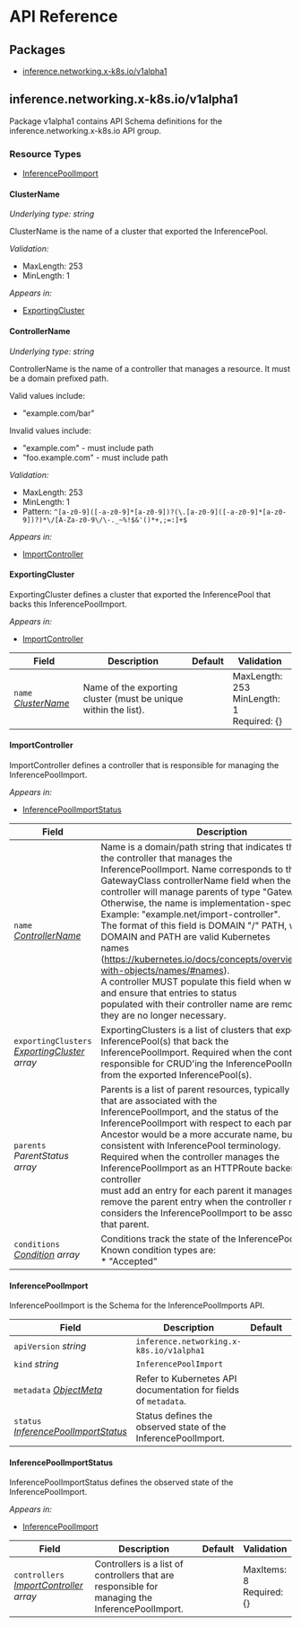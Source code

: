 # API Reference

## Packages
- [inference.networking.x-k8s.io/v1alpha1](#inferencenetworkingx-k8siov1alpha1)


## inference.networking.x-k8s.io/v1alpha1

Package v1alpha1 contains API Schema definitions for the
inference.networking.x-k8s.io API group.


### Resource Types
- [InferencePoolImport](#inferencepoolimport)



#### ClusterName

_Underlying type:_ _string_

ClusterName is the name of a cluster that exported the InferencePool.

_Validation:_
- MaxLength: 253
- MinLength: 1

_Appears in:_
- [ExportingCluster](#exportingcluster)



#### ControllerName

_Underlying type:_ _string_

ControllerName is the name of a controller that manages a resource. It must be a domain prefixed path.

Valid values include:

 * "example.com/bar"

Invalid values include:

 * "example.com" - must include path
 * "foo.example.com" - must include path

_Validation:_
- MaxLength: 253
- MinLength: 1
- Pattern: `^[a-z0-9]([-a-z0-9]*[a-z0-9])?(\.[a-z0-9]([-a-z0-9]*[a-z0-9])?)*\/[A-Za-z0-9\/\-._~%!$&'()*+,;=:]+$`

_Appears in:_
- [ImportController](#importcontroller)



#### ExportingCluster



ExportingCluster defines a cluster that exported the InferencePool that backs this InferencePoolImport.



_Appears in:_
- [ImportController](#importcontroller)

| Field | Description | Default | Validation |
| --- | --- | --- | --- |
| `name` _[ClusterName](#clustername)_ | Name of the exporting cluster (must be unique within the list). |  | MaxLength: 253 <br />MinLength: 1 <br />Required: \{\} <br /> |


#### ImportController



ImportController defines a controller that is responsible for managing the InferencePoolImport.



_Appears in:_
- [InferencePoolImportStatus](#inferencepoolimportstatus)

| Field | Description | Default | Validation |
| --- | --- | --- | --- |
| `name` _[ControllerName](#controllername)_ | Name is a domain/path string that indicates the name of the controller that manages the<br />InferencePoolImport. Name corresponds to the GatewayClass controllerName field when the<br />controller will manage parents of type "Gateway". Otherwise, the name is implementation-specific.<br />Example: "example.net/import-controller".<br />The format of this field is DOMAIN "/" PATH, where DOMAIN and PATH are valid Kubernetes<br />names (https://kubernetes.io/docs/concepts/overview/working-with-objects/names/#names).<br />A controller MUST populate this field when writing status and ensure that entries to status<br />populated with their controller name are removed when they are no longer necessary. |  | MaxLength: 253 <br />MinLength: 1 <br />Pattern: `^[a-z0-9]([-a-z0-9]*[a-z0-9])?(\.[a-z0-9]([-a-z0-9]*[a-z0-9])?)*\/[A-Za-z0-9\/\-._~%!$&'()*+,;=:]+$` <br /> |
| `exportingClusters` _[ExportingCluster](#exportingcluster) array_ | ExportingClusters is a list of clusters that exported the InferencePool(s) that back the<br />InferencePoolImport. Required when the controller is responsible for CRUD'ing the InferencePoolImport<br />from the exported InferencePool(s). |  |  |
| `parents` _ParentStatus array_ | Parents is a list of parent resources, typically Gateways, that are associated with the<br />InferencePoolImport, and the status of the InferencePoolImport with respect to each parent.<br />Ancestor would be a more accurate name, but Parent is consistent with InferencePool terminology.<br />Required when the controller manages the InferencePoolImport as an HTTPRoute backendRef. The controller<br />must add an entry for each parent it manages and remove the parent entry when the controller no longer<br />considers the InferencePoolImport to be associated with that parent. |  |  |
| `conditions` _[Condition](https://kubernetes.io/docs/reference/generated/kubernetes-api/v1.31/#condition-v1-meta) array_ | Conditions track the state of the InferencePoolImport.<br />Known condition types are:<br /> * "Accepted" |  | MaxItems: 8 <br /> |


#### InferencePoolImport



InferencePoolImport is the Schema for the InferencePoolImports API.





| Field | Description | Default | Validation |
| --- | --- | --- | --- |
| `apiVersion` _string_ | `inference.networking.x-k8s.io/v1alpha1` | | |
| `kind` _string_ | `InferencePoolImport` | | |
| `metadata` _[ObjectMeta](https://kubernetes.io/docs/reference/generated/kubernetes-api/v1.31/#objectmeta-v1-meta)_ | Refer to Kubernetes API documentation for fields of `metadata`. |  |  |
| `status` _[InferencePoolImportStatus](#inferencepoolimportstatus)_ | Status defines the observed state of the InferencePoolImport. |  |  |


#### InferencePoolImportStatus



InferencePoolImportStatus defines the observed state of the InferencePoolImport.



_Appears in:_
- [InferencePoolImport](#inferencepoolimport)

| Field | Description | Default | Validation |
| --- | --- | --- | --- |
| `controllers` _[ImportController](#importcontroller) array_ | Controllers is a list of controllers that are responsible for managing the InferencePoolImport. |  | MaxItems: 8 <br />Required: \{\} <br /> |


